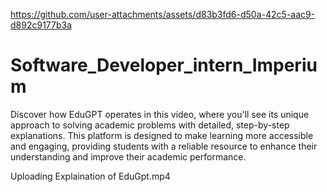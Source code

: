 
https://github.com/user-attachments/assets/d83b3fd6-d50a-42c5-aac9-d892c9177b3a
# Software_Developer_intern_Imperium


Discover how EduGPT operates in this video, where you'll see its unique approach to solving academic problems with detailed, step-by-step explanations. This platform is designed to make learning more accessible and engaging, providing students with a reliable resource to enhance their understanding and improve their academic performance.


Uploading Explaination of EduGpt.mp4

